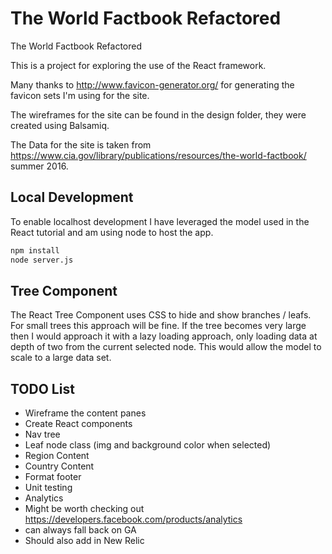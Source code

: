The World Factbook Refactored
================

The World Factbook Refactored

This is a project for exploring the use of the React framework.

Many thanks to http://www.favicon-generator.org/ for generating the favicon sets I'm using for the site.

The wireframes for the site can be found in the design folder, they were created using Balsamiq.

The Data for the site is taken from https://www.cia.gov/library/publications/resources/the-world-factbook/ summer 2016. 

## Local Development
To enable localhost development I have leveraged the model used in the React tutorial and am using node to host the app.

```sh
npm install
node server.js
```
## Tree Component
The React Tree Component uses CSS to hide and show branches / leafs. For small trees this approach will be fine. If the tree becomes very large then I would approach it with a lazy loading approach, only loading data at depth of two from the current selected node.  This would allow the model to scale to a large data set.  

## TODO List
- Wireframe the content panes
- Create React components
 - Nav tree 
  - Leaf node class (img and background color when selected)
 - Region Content
 - Country Content
- Format footer 
- Unit testing 
- Analytics
 - Might be worth checking out https://developers.facebook.com/products/analytics 
 - can always fall back on GA
 - Should also add in New Relic 